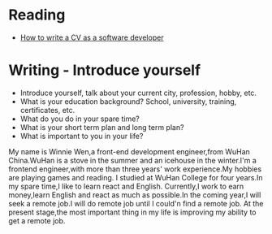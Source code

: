 # Reading

 - [How to write a CV as a software developer](https://learnitmyway.medium.com/how-to-write-a-cv-as-a-software-developer-8841a79f8458)


# Writing - Introduce yourself

- Introduce yourself, talk about your current city, profession, hobby, etc.
- What is your education background? School, university, training, certificates, etc.
- What do you do in your spare time?
- What is your short term plan and long term plan?
- What is important to you in your life?

My name is Winnie Wen,a front-end development engineer,from WuHan China.WuHan is a stove in the summer and an icehouse in the winter.I'm a frontend engineer,with more than three years' work experience.My hobbies are playing games and reading.
I studied at WuHan College for four years.In my spare time,I like to learn react and English.
Currently,I work to earn money,learn English and react as much as possible.In the coming year,I will seek a remote job.I will do remote job until I could'n find a remote job.
At the present stage,the most important thing in my life is improving my ability to get a remote job.


